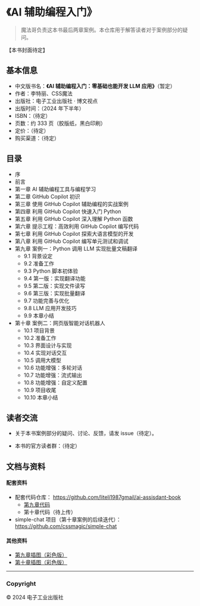 # 《AI 辅助编程入门》

> 魔法哥负责这本书最后两章案例。本仓库用于解答读者对于案例部分的疑问。

【本书封面待定】

## 基本信息

* 中文版书名：**《AI 辅助编程入门：零基础也能开发 LLM 应用》**（暂定）
* 作者：李特丽、CSS魔法
* 出版社：电子工业出版社 · 博文视点
* 出版时间：（2024 年下半年）
* ISBN：（待定）
* 页数：约 333 页（胶版纸，黑白印刷）
* 定价：（待定）
* 购买渠道：（待定）

## 目录

* 序
* 前言
* 第一章 AI 辅助编程工具与编程学习
* 第二章 GitHub Copilot 初识
* 第三章 使用 GitHub Copilot 辅助编程的实战案例
* 第四章 利用 GitHub Copilot 快速入门 Python
* 第五章 利用 GitHub Copilot 深入理解 Python 函数
* 第六章 提示工程：高效利用 GitHub Copilot 编写代码
* 第七章 利用 GitHub Copilot 探索大语言模型的开发
* 第八章 利用 GitHub Copilot 编写单元测试和调试
* 第九章 案例一：Python 调用 LLM 实现批量文稿翻译
	* 9.1 背景设定
	* 9.2 准备工作
	* 9.3 Python 脚本初体验
	* 9.4 第一版：实现翻译功能
	* 9.5 第二版：实现文件读写
	* 9.6 第三版：实现批量翻译
	* 9.7 功能完善与优化
	* 9.8 LLM 应用开发技巧
	* 9.9 本章小结
* 第十章 案例二：网页版智能对话机器人
	* 10.1 项目背景
	* 10.2 准备工作
	* 10.3 界面设计与实现
	* 10.4 实现对话交互
	* 10.5 调用大模型
	* 10.6 功能增强：多轮对话
	* 10.7 功能增强：流式输出
	* 10.8 功能增强：自定义配置
	* 10.9 项目收尾
	* 10.10 本章小结


## 读者交流 <a name="feedback">&nbsp;</a>

* 关于本书案例部分的疑问、讨论、反馈，请发 issue（待定）。

* 本书的官方读者群：（待定）


## 文档与资料 <a name="doc">&nbsp;</a>

#### 配套资料

* 配套代码仓库： https://github.com/liteli1987gmail/ai-assisdant-book
	* [第九章代码](https://github.com/liteli1987gmail/ai-assisdant-book/tree/main/ch9)
	* 第十章代码（待上传）
* simple-chat 项目（第十章案例的后续迭代）： https://github.com/cssmagic/simple-chat

#### 其他资料

* [第九章插图（彩色版）](./figures/chapter-09)
* [第十章插图（彩色版）](./figures/chapter-10)

<!-- * 术语表（待整理）-->

***

### Copyright

© 2024 电子工业出版社
